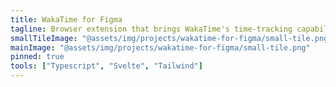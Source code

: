 ```yaml
---
title: WakaTime for Figma
tagline: Browser extension that brings WakaTime's time-tracking capabilities to Figma
smallTileImage: "@assets/img/projects/wakatime-for-figma/small-tile.png"
mainImage: "@assets/img/projects/wakatime-for-figma/small-tile.png"
pinned: true
tools: ["Typescript", "Svelte", "Tailwind"]
---
```

